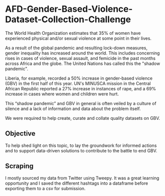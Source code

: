 # AFD-Gender-Based-Violence-Dataset-Collection-Challenge

The World Health Organization estimates that 35% of women have experienced physical and/or sexual violence at some point in their lives.

As a result of the global pandemic and resulting lock-down measures, gender inequality has increased around the world. This includes concerning rises in cases of violence, sexual assault, and femicide in the past months across Africa and the globe. The United Nations has called this the "shadow pandemic".

Liberia, for example, recorded a 50% increase in gender-based violence (GBV) in the first half of this year. UN's MINUSCA mission in the Central African Republic reported a 27% increase in instances of rape, and a 69% increase in cases where women and children were hurt.

This “shadow pandemic” and GBV in general is often veiled by a culture of silence and a lack of information and data about the problem itself.

We were required to help create, curate and collate quality datasets on GBV. 

## Objective
To help shed light on this topic, to lay the groundwork for informed actions and to support data-driven solutions to contribute to the battle to end GBV.

## Scraping

I mostly sourced my data from Twitter using Tweepy. It was a great learning opportunity and I saved the different hashtags into a dataframe before exporting them to a csv for submission. 
